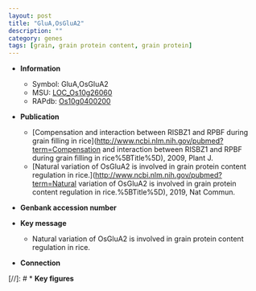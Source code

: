 ```yaml
---
layout: post
title: "GluA,OsGluA2"
description: ""
category: genes
tags: [grain, grain protein content, grain protein]
---
```


* **Information**  
    + Symbol: GluA,OsGluA2  
    + MSU: [LOC_Os10g26060](http://rice.uga.edu/cgi-bin/ORF_infopage.cgi?orf=LOC_Os10g26060)  
    + RAPdb: [Os10g0400200](https://rapdb.dna.affrc.go.jp/locus/?name=Os10g0400200)  

* **Publication**  
    + [Compensation and interaction between RISBZ1 and RPBF during grain filling in rice](http://www.ncbi.nlm.nih.gov/pubmed?term=Compensation and interaction between RISBZ1 and RPBF during grain filling in rice%5BTitle%5D), 2009, Plant J.
    + [Natural variation of OsGluA2 is involved in grain protein content regulation in rice.](http://www.ncbi.nlm.nih.gov/pubmed?term=Natural variation of OsGluA2 is involved in grain protein content regulation in rice.%5BTitle%5D), 2019, Nat Commun.

* **Genbank accession number**  

* **Key message**  
    + Natural variation of OsGluA2 is involved in grain protein content regulation in rice.

* **Connection**  

[//]: # * **Key figures**  



